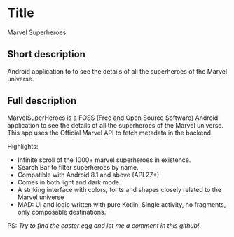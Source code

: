 # Title

Marvel Superheroes

## Short description

Android application to to see the details of all the superheroes of the Marvel universe.

## Full description

MarvelSuperHeroes is a FOSS (Free and Open Source Software) Android application to see the details of all the superheroes of the Marvel universe. This app uses the Official Marvel API to fetch metadata in the backend.

Highlights:

- Infinite scroll of the 1000+ marvel superheroes in existence.
- Search Bar to filter superheroes by name.
- Compatible with Android 8.1 and above (API 27+)
- Comes in both light and dark mode.
- A striking interface with colors, fonts and shapes closely related to the Marvel universe
- MAD: UI and logic written with pure Kotlin. Single activity, no fragments, only composable destinations.

PS: *Try to find the easter egg and let me a comment in this github!.*

